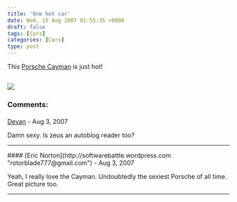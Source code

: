 ```yaml
---
title: 'One hot car'
date: Wed, 15 Aug 2007 01:55:35 +0000
draft: false
tags: [Cars]
categories: [Cars]
type: post
---
```


This [Porsche Cayman](http://www.autoblog.com/2007/08/14/blackout-porsche-unveils-limited-edition-cayman-s-porsche-desig/) is just hot!

[![](http://www.blogsmithmedia.com/www.autoblog.com/media/2007/08/caymanspde1_hi006450.jpg)](http://www.autoblog.com/photos/porsche-cayman-s-porsche-design-edition-1/)
---
### Comments:
####
[Devan](http://dgoodwin.dangerouslyinc.com "dgoodwin@dangerouslyinc.com") - <time datetime="2007-08-15 07:34:32">Aug 3, 2007</time>

Damn sexy. Is zeus an autoblog reader too?
<hr />
####
[Eric Norton](http://softwarebattle.wordpress.com "rotorblade777@gmail.com") - <time datetime="2007-08-15 13:38:09">Aug 3, 2007</time>

Yeah, I really love the Cayman. Undoubtedly the sexiest Porsche of all time. Great picture too.
<hr />
